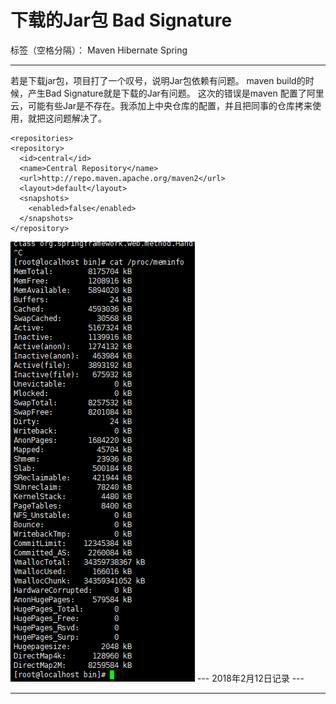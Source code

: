 ﻿# 下载的Jar包 Bad Signature

标签（空格分隔）： Maven Hibernate Spring

---

若是下载jar包，项目打了一个叹号，说明Jar包依赖有问题。
maven build的时候，产生Bad Signature就是下载的Jar有问题。
这次的错误是maven 配置了阿里云，可能有些Jar是不存在。我添加上中央仓库的配置，并且把同事的仓库拷来使用，就把这问题解决了。

	<repositories>  
    <repository>  
      <id>central</id>  
      <name>Central Repository</name>  
      <url>http://repo.maven.apache.org/maven2</url>  
      <layout>default</layout>  
      <snapshots>  
        <enabled>false</enabled>  
      </snapshots>  
    </repository>  
  </repositories>

![此处输入图片的描述][1]
--- 2018年2月12日记录 ---

---


  [1]: https://raw.githubusercontent.com/TerryLam2010/TerryLam2010.github.io/master/image/%E6%95%B0%E6%8D%AE%E5%BA%93%E8%AE%BF%E9%97%AE%E6%85%A2%E5%8E%9F%E5%9B%A0/%E6%9C%89mq%E7%9A%84%E5%86%85%E5%AD%98%E5%8D%A0%E7%94%A8.png